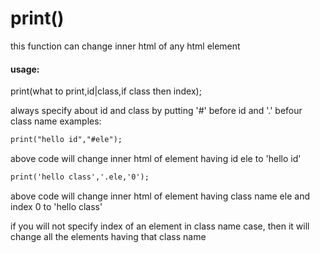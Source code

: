 # print()
this function can change inner html of any html element
#### usage:
print(what to print,id|class,if class then index);

always specify about id and class by putting '#' before id and '.' befour class name
examples:
```markdown
print("hello id","#ele");
```
above code will change inner html of element having id ele to 'hello id'
```markdown
print('hello class','.ele,'0');
```
above code will change inner html of element having class name ele and index 0 to 'hello class'

if you will not specify index of an element in class name case, then it will change all the elements having that class name
